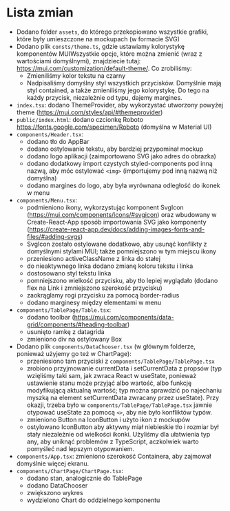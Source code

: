 # Lista zmian

- Dodano folder `assets`, do którego przekopiowano wszystkie grafiki, które były umieszczone na mockupach (w formacie SVG)
- Dodano plik `consts/theme.ts`, gdzie ustawiamy kolorystykę komponentów MUIWszystkie opcje, które można zmienić (wraz z wartościami domyślnymi), znajdziecie tutaj: <https://mui.com/customization/default-theme/>. Co zrobiliśmy:
  - Zmieniliśmy kolor tekstu na czarny
  - Nadpisaliśmy domyślny styl wszystkich przycisków. Domyślnie mają styl contained, a także zmieniliśmy jego kolorystykę. Do tego na każdy przycisk, niezależnie od typu, dajemy margines.
- `index.tsx`: dodano ThemeProvider, aby wykorzystać utworzony powyżej theme (<https://mui.com/styles/api/#themeprovider>)
- `public/index.html`: dodano czcionkę Roboto <https://fonts.google.com/specimen/Roboto> (domyślna w Material UI)
- `components/Header.tsx`:
  - dodano tło do AppBar
  - dodano ostylowanie tekstu, aby bardziej przypominał mockup
  - dodano logo aplikacji (zaimportowano SVG jako adres do obrazka)
  - dodano dodatkowy import czystych styled-components pod inną nazwą, aby móc ostylować `<img>` (importujemy pod inną nazwą niż domyślna)
  - dodano margines do logo, aby była wyrównana odległość do ikonek w menu
- `components/Menu.tsx`:
  - podmieniono ikony, wykorzystując komponent SvgIcon (<https://mui.com/components/icons/#svgicon>) oraz wbudowany w Create-React-App sposób importowania SVG jako komponenty (<https://create-react-app.dev/docs/adding-images-fonts-and-files/#adding-svgs>)
  - SvgIcon zostało ostylowane dodatkowo, aby usunąć konflikty z domyślnymi stylami MUI; także pomniejszono w tym miejscu ikony
  - przeniesiono activeClassName z linka do stałej
  - do nieaktywnego linka dodano zmianę koloru tekstu i linka
  - dostosowano styl tekstu linka
  - pomniejszono wielkość przycisku, aby tło lepiej wyglądało (dodano flex na Link i zmniejszono szerokość przycisku)
  - zaokrąglamy rogi przycisku za pomocą border-radius
  - dodano marginesy między elementami w menu
- `components/TablePage/Table.tsx`:
  - dodano toolbar (<https://mui.com/components/data-grid/components/#heading-toolbar>)
  - usunięto ramkę z datagrida
  - zmieniono div na ostylowany Box
- Dodano plik `components/DataChooser.tsx` (w głównym folderze, ponieważ użyjemy go też w ChartPage):
  - przeniesiono tam przyciski z `components/TablePage/TablePage.tsx`
  - zrobiono przyjmowanie currentData i setCurrentData z propsów (typ wzięliśmy taki sam, jak zwraca React w useState, ponieważ ustawienie stanu może przyjąć albo wartość, albo funkcję modyfikującą aktualną wartość; typ można sprawdzić po najechaniu myszką na element setCurrentData zwracany przez useState). Przy okazji, trzeba było w `components/TablePage/TablePage.tsx` jawnie otypować useState za pomocą `<>`, aby nie było konfliktów typów.
  - zmieniono Button na IconButton i użyto ikon z mockupów
  - ostylowano IconButton aby aktywny miał niebieskie tło i rozmiar był stały niezależnie od wielkości ikonki. Użyliśmy dla ułatwienia typ any, aby uniknąć problemów z TypeScript, aczkolwiek warto pomyśleć nad lepszym otypowaniem.
- `components/App.tsx`: zmieniono szerokość Containera, aby zajmował domyślnie więcej ekranu.
- `components/ChartPage/ChartPage.tsx`:
  - dodano stan, analogicznie do TablePage
  - dodano DataChooser
  - zwiększono wykres
  - wydzielono Chart do oddzielnego komponentu
  